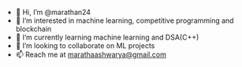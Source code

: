 - 👋 Hi, I’m @marathan24
- 👀 I’m interested in machine learning, competitive programming and blockchain
- 🌱 I’m currently learning machine learning and DSA(C++)
- 💞️ I’m looking to collaborate on ML projects
- 📫 Reach me at marathaashwarya@gmail.com

<!---
marathan24/marathan24 is a ✨ special ✨ repository because its `README.md` (this file) appears on your GitHub profile.
You can click the Preview link to take a look at your changes.
--->
